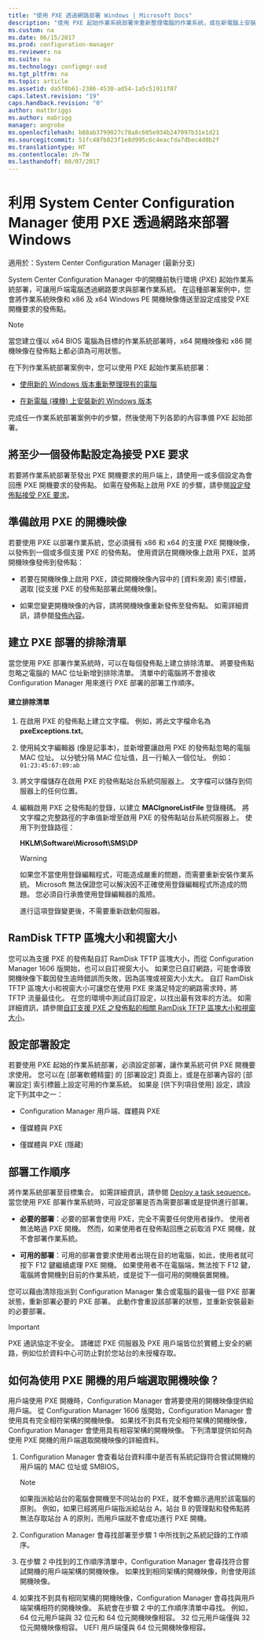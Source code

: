 ```yaml
---
title: "使用 PXE 透過網路部署 Windows | Microsoft Docs"
description: "使用 PXE 起始作業系統部署來重新整理電腦的作業系統，或在新電腦上安裝新的 Windows 版本。"
ms.custom: na
ms.date: 06/15/2017
ms.prod: configuration-manager
ms.reviewer: na
ms.suite: na
ms.technology: configmgr-osd
ms.tgt_pltfrm: na
ms.topic: article
ms.assetid: da5f8b61-2386-4530-ad54-1a5c51911f07
caps.latest.revision: "19"
caps.handback.revision: "0"
author: mattbriggs
ms.author: mabrigg
manager: angrobe
ms.openlocfilehash: b88ab3799027c78a8c605e934b247097b31e1d21
ms.sourcegitcommit: 51fc48fb023f1e8d995c6c4eacfda7dbec4d0b2f
ms.translationtype: HT
ms.contentlocale: zh-TW
ms.lasthandoff: 08/07/2017
---
```

# <a name="use-pxe-to-deploy-windows-over-the-network-with-system-center-configuration-manager"></a>利用 System Center Configuration Manager 使用 PXE 透過網路來部署 Windows

適用於：System Center Configuration Manager (最新分支)

System Center Configuration Manager 中的開機前執行環境 (PXE) 起始作業系統部署，可讓用戶端電腦透過網路要求與部署作業系統。 在這種部署案例中，您會將作業系統映像和 x86 及 x64 Windows PE 開機映像傳送至設定成接受 PXE 開機要求的發佈點。

> [!NOTE]  
>  當您建立僅以 x64 BIOS 電腦為目標的作業系統部署時，x64 開機映像和 x86 開機映像在發佈點上都必須為可用狀態。

在下列作業系統部署案例中，您可以使用 PXE 起始作業系統部署：

-   [使用新的 Windows 版本重新整理現有的電腦](refresh-an-existing-computer-with-a-new-version-of-windows.md)  

-   [在新電腦 (裸機) 上安裝新的 Windows 版本](install-new-windows-version-new-computer-bare-metal.md)  

完成任一作業系統部署案例中的步驟，然後使用下列各節的內容準備 PXE 起始部署。

##  <a name="BKMK_Configure"></a> 將至少一個發佈點設定為接受 PXE 要求
若要將作業系統部署至發出 PXE 開機要求的用戶端上，請使用一或多個設定為會回應 PXE 開機要求的發佈點。 如需在發佈點上啟用 PXE 的步驟，請參閱[設定發佈點接受 PXE 要求](../get-started/prepare-site-system-roles-for-operating-system-deployments.md#BKMK_PXEDistributionPoint)。

## <a name="prepare-a-pxe-enabled-boot-image"></a>準備啟用 PXE 的開機映像
若要使用 PXE 以部署作業系統，您必須擁有 x86 和 x64 的支援 PXE 開機映像，以發佈到一個或多個支援 PXE 的發佈點。 使用資訊在開機映像上啟用 PXE，並將開機映像發佈到發佈點：

-   若要在開機映像上啟用 PXE，請從開機映像內容中的 [資料來源] 索引標籤，選取 [從支援 PXE 的發佈點部署此開機映像]。

-   如果您變更開機映像的內容，請將開機映像重新發佈至發佈點。 如需詳細資訊，請參閱[發佈內容](../../core/servers/deploy/configure/deploy-and-manage-content.md#a-namebkmkdistributea-distribute-content)。

##  <a name="BKMK_PXEExclusionList"></a> 建立 PXE 部署的排除清單
當您使用 PXE 部署作業系統時，可以在每個發佈點上建立排除清單。 將要發佈點忽略之電腦的 MAC 位址新增到排除清單。 清單中的電腦將不會接收 Configuration Manager 用來進行 PXE 部署的部署工作順序。

#### <a name="to-create-the-exclusion-list"></a>建立排除清單

1.  在啟用 PXE 的發佈點上建立文字檔。 例如，將此文字檔命名為 **pxeExceptions.txt**。

2.  使用純文字編輯器 (像是記事本)，並新增要讓啟用 PXE 的發佈點忽略的電腦 MAC 位址。 以分號分隔 MAC 位址值，且一行輸入一個位址。 例如： `01:23:45:67:89:ab`

3.  將文字檔儲存在啟用 PXE 的發佈點站台系統伺服器上。 文字檔可以儲存到伺服器上的任何位置。

4.  編輯啟用 PXE 之發佈點的登錄，以建立 **MACIgnoreListFile** 登錄機碼。 將文字檔之完整路徑的字串值新增至啟用 PXE 的發佈點站台系統伺服器上。 使用下列登錄路徑：

     **HKLM\Software\Microsoft\SMS\DP**  

    > [!WARNING]  
    >  如果您不當使用登錄編輯程式，可能造成嚴重的問題，而需要重新安裝作業系統。 Microsoft 無法保證您可以解決因不正確使用登錄編輯程式所造成的問題。 您必須自行承擔使用登錄編輯器的風險。

     進行這項登錄變更後，不需要重新啟動伺服器。

##  <a name="BKMK_RamDiskTFTP"></a>RamDisk TFTP 區塊大小和視窗大小
您可以為支援 PXE 的發佈點自訂 RamDisk TFTP 區塊大小，而從 Configuration Manager 1606 版開始，也可以自訂視窗大小。 如果您已自訂網路，可能會導致開機映像下載因發生逾時錯誤而失敗，因為區塊或視窗大小太大。 自訂 RamDisk TFTP 區塊大小和視窗大小可讓您在使用 PXE 來滿足特定的網路需求時，將 TFTP 流量最佳化。 在您的環境中測試自訂設定，以找出最有效率的方法。 如需詳細資訊，請參閱[自訂支援 PXE 之發佈點的相關 RamDisk TFTP 區塊大小和視窗大小](../get-started/prepare-site-system-roles-for-operating-system-deployments.md#BKMK_RamDiskTFTP)。

## <a name="configure-deployment-settings"></a>設定部署設定
若要使用 PXE 起始的作業系統部署，必須設定部署，讓作業系統可供 PXE 開機要求使用。 您可以在 [部署軟體精靈] 的 [部署設定] 頁面上，或是在部署內容的 [部署設定] 索引標籤上設定可用的作業系統。 如果是 [供下列項目使用]  設定，請設定下列其中之一：

-   Configuration Manager 用戶端、媒體與 PXE

-   僅媒體與 PXE

-   僅媒體與 PXE (隱藏)

##  <a name="BKMK_Deploy"></a> 部署工作順序
將作業系統部署至目標集合。 如需詳細資訊，請參閱 [Deploy a task sequence](manage-task-sequences-to-automate-tasks.md#BKMK_DeployTS)。 當您使用 PXE 部署作業系統時，可設定部署是否為需要部署或是提供進行部署。

-   **必要的部署**：必要的部署會使用 PXE，完全不需要任何使用者操作。 使用者無法略過 PXE 開機。 然而，如果使用者在發佈點回應之前取消 PXE 開機，就不會部署作業系統。

-   **可用的部署**：可用的部署會要求使用者出現在目的地電腦，如此，使用者就可按下 F12 鍵繼續處理 PXE 開機。 如果使用者不在電腦端，無法按下 F12 鍵，電腦將會開機到目前的作業系統，或是從下一個可用的開機裝置開機。

您可以藉由清除指派到 Configuration Manager 集合或電腦的最後一個 PXE 部署狀態，重新部署必要的 PXE 部署。 此動作會重設該部署的狀態，並重新安裝最新的必要部署。

> [!IMPORTANT]
> PXE 通訊協定不安全。 請確認 PXE 伺服器及 PXE 用戶端皆位於實體上安全的網路，例如位於資料中心可防止對於您站台的未授權存取。

##  <a name="how-is-the-boot-image-selected-for-clients-booting-with-pxe"></a>如何為使用 PXE 開機的用戶端選取開機映像？
用戶端使用 PXE 開機時，Configuration Manager 會將要使用的開機映像提供給用戶端。 從 Configuration Manager 1606 版開始，Configuration Manager 會使用具有完全相符架構的開機映像。 如果找不到具有完全相符架構的開機映像，Configuration Manager 會使用具有相容架構的開機映像。 下列清單提供如何為使用 PXE 開機的用戶端選取開機映像的詳細資料。
1. Configuration Manager 會查看站台資料庫中是否有系統記錄符合嘗試開機的用戶端的 MAC 位址或 SMBIOS。  

    > [!NOTE]
    > 如果指派給站台的電腦會開機至不同站台的 PXE，就不會顯示適用於該電腦的原則。 例如，如果已經將用戶端指派給站台 A，站台 B 的管理點和發佈點將無法存取站台 A 的原則，而用戶端就不會成功進行 PXE 開機。

2. Configuration Manager 會尋找部署至步驟 1 中所找到之系統記錄的工作順序。

3. 在步驟 2 中找到的工作順序清單中，Configuration Manager 會尋找符合嘗試開機的用戶端架構的開機映像。 如果找到相同架構的開機映像，則會使用該開機映像。

4. 如果找不到具有相同架構的開機映像，Configuration Manager 會尋找與用戶端架構相符的開機映像。 系統會在步驟 2 中的工作順序清單中尋找。 例如，64 位元用戶端與 32 位元和 64 位元開機映像相容。 32 位元用戶端僅與 32 位元開機映像相容。 UEFI 用戶端僅與 64 位元開機映像相容。
